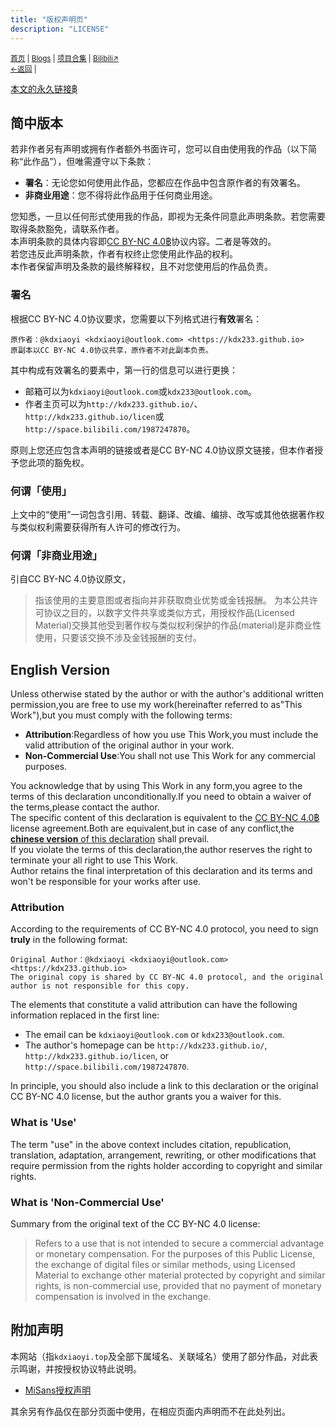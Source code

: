 ```yaml
---
title: "版权声明页"
description: "LICENSE"
---
```

<small id="old_menu"><a href="/">首页</a> | <a href="/blogs">Blogs</a> | <a href="/Project">项目合集</a> | <a href="https://space.bilibili.com/1987247870">Bilibili↗</a><br><a href="../">←返回</a> | 
</small><br>

[本文的永久链接฿](https://kdx233.github.io/licen)<br>

## 简中版本
若非作者另有声明或拥有作者额外书面许可，您可以自由使用我的作品（以下简称“此作品”），但唯需遵守以下条款：

- **署名**：无论您如何使用此作品，您都应在作品中包含原作者的有效署名。
- **非商业用途**：您不得将此作品用于任何商业用途。

您知悉，一旦以任何形式使用我的作品，即视为无条件同意此声明条款。若您需要取得条款豁免，请联系作者。<br>
本声明条款的具体内容即[CC BY-NC 4.0฿](https://creativecommons.org/licenses/by-nc/4.0/deed.zh)协议内容。二者是等效的。<br>
若您违反此声明条款，作者有权终止您使用此作品的权利。<br>
本作者保留声明及条款的最终解释权，且不对您使用后的作品负责。<br>

### 署名
根据CC BY-NC 4.0协议要求，您需要以下列格式进行**有效**署名：

```text
原作者：@kdxiaoyi <kdxiaoyi@outlook.com> <https://kdx233.github.io>
原副本以CC BY-NC 4.0协议共享，原作者不对此副本负责。
```

其中构成有效署名的要素中，第一行的信息可以进行更换：

- 邮箱可以为`kdxiaoyi@outlook.com`或`kdx233@outlook.com`。
- 作者主页可以为`http://kdx233.github.io/`、`http://kdx233.github.io/licen`或`http://space.bilibili.com/1987247870`。

原则上您还应包含本声明的链接或者是CC BY-NC 4.0协议原文链接，但本作者授予您此项的豁免权。<br>

### 何谓「使用」
上文中的“使用”一词包含引用、转载、翻译、改编、编排、改写或其他依据著作权与类似权利需要获得所有人许可的修改行为。<br>

### 何谓「非商业用途」
引自CC BY-NC 4.0协议原文，

> 指该使用的主要意图或者指向并非获取商业优势或金钱报酬。
> 为本公共许可协议之目的，以数字文件共享或类似方式，用授权作品(Licensed Material)交换其他受到著作权与类似权利保护的作品(material)是非商业性使用，只要该交换不涉及金钱报酬的支付。

## English Version
Unless otherwise stated by the author or with the author's additional written permission,you are free to use my work(hereinafter referred to as"This Work"),but you must comply with the following terms:

- **Attribution**:Regardless of how you use This Work,you must include the valid attribution of the original author in your work.
- **Non-Commercial Use**:You shall not use This Work for any commercial purposes.

You acknowledge that by using This Work in any form,you agree to the terms of this declaration unconditionally.If you need to obtain a waiver of the terms,please contact the author.<br>
The specific content of this declaration is equivalent to the [CC BY-NC 4.0฿](https://creativecommons.org/licenses/by-nc/4.0/legalcode.en) license agreement.Both are equivalent,but in case of any conflict,the [**chinese version** of this declaration](#简中版本) shall prevail.<br>
If you violate the terms of this declaration,the author reserves the right to terminate your all right to use This Work.<br>
Author retains the final interpretation of this declaration and its terms and won't be responsible for your works after use.<br>

### Attribution
According to the requirements of CC BY-NC 4.0 protocol, you need to sign **truly** in the following format:

```text
Original Author：@kdxiaoyi <kdxiaoyi@outlook.com> <https://kdx233.github.io>
The original copy is shared by CC BY-NC 4.0 protocol, and the original author is not responsible for this copy.
```

The elements that constitute a valid attribution can have the following information replaced in the first line:

- The email can be `kdxiaoyi@outlook.com` or `kdx233@outlook.com`.
- The author's homepage can be `http://kdx233.github.io/`, `http://kdx233.github.io/licen`, or `http://space.bilibili.com/1987247870`.

In principle, you should also include a link to this declaration or the original CC BY-NC 4.0 license, but the author grants you a waiver for this.

### What is 'Use'
The term "use" in the above context includes citation, republication, translation, adaptation, arrangement, rewriting, or other modifications that require permission from the rights holder according to copyright and similar rights.

### What is 'Non-Commercial Use'
Summary from the original text of the CC BY-NC 4.0 license:

> Refers to a use that is not intended to secure a commercial advantage or monetary compensation.
> For the purposes of this Public License, the exchange of digital files or similar methods, using Licensed Material to exchange other material protected by copyright and similar rights, is non-commercial use, provided that no payment of monetary compensation is involved in the exchange.


## 附加声明
本网站（指`kdxiaoyi.top`及全部下属域名、关联域名）使用了部分作品，对此表示鸣谢，并按授权协议特此说明。

- [MiSans授权声明](https://hyperos.mi.com/font/download)

其余另有作品仅在部分页面中使用，在相应页面内声明而不在此处列出。

<script src="https://rs.kdxiaoyi.top/res/scripts/js/sober@1.0.6.min.js"></script><script src="https://kdxiaoyi.top/pmd.js"></script><script src="https://rs.kdxiaoyi.top/res/scripts/js/pmd-reRender.min.js"></script>